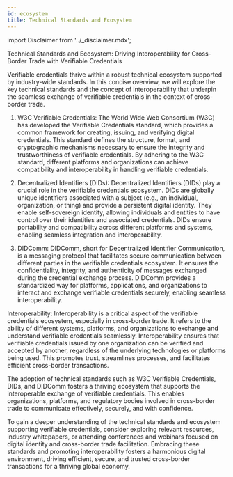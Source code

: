 ```yaml
---
id: ecosystem
title: Technical Standards and Ecosystem
---
```


import Disclaimer from '../\_disclaimer.mdx';

<Disclaimer />

Technical Standards and Ecosystem: Driving Interoperability for Cross-Border Trade with Verifiable Credentials

Verifiable credentials thrive within a robust technical ecosystem supported by industry-wide standards. In this concise overview, we will explore the key technical standards and the concept of interoperability that underpin the seamless exchange of verifiable credentials in the context of cross-border trade.

1. W3C Verifiable Credentials:
   The World Wide Web Consortium (W3C) has developed the Verifiable Credentials standard, which provides a common framework for creating, issuing, and verifying digital credentials. This standard defines the structure, format, and cryptographic mechanisms necessary to ensure the integrity and trustworthiness of verifiable credentials. By adhering to the W3C standard, different platforms and organizations can achieve compatibility and interoperability in handling verifiable credentials.

2. Decentralized Identifiers (DIDs):
   Decentralized Identifiers (DIDs) play a crucial role in the verifiable credentials ecosystem. DIDs are globally unique identifiers associated with a subject (e.g., an individual, organization, or thing) and provide a persistent digital identity. They enable self-sovereign identity, allowing individuals and entities to have control over their identities and associated credentials. DIDs ensure portability and compatibility across different platforms and systems, enabling seamless integration and interoperability.

3. DIDComm:
   DIDComm, short for Decentralized Identifier Communication, is a messaging protocol that facilitates secure communication between different parties in the verifiable credentials ecosystem. It ensures the confidentiality, integrity, and authenticity of messages exchanged during the credential exchange process. DIDComm provides a standardized way for platforms, applications, and organizations to interact and exchange verifiable credentials securely, enabling seamless interoperability.

Interoperability:
Interoperability is a critical aspect of the verifiable credentials ecosystem, especially in cross-border trade. It refers to the ability of different systems, platforms, and organizations to exchange and understand verifiable credentials seamlessly. Interoperability ensures that verifiable credentials issued by one organization can be verified and accepted by another, regardless of the underlying technologies or platforms being used. This promotes trust, streamlines processes, and facilitates efficient cross-border transactions.

The adoption of technical standards such as W3C Verifiable Credentials, DIDs, and DIDComm fosters a thriving ecosystem that supports the interoperable exchange of verifiable credentials. This enables organizations, platforms, and regulatory bodies involved in cross-border trade to communicate effectively, securely, and with confidence.

To gain a deeper understanding of the technical standards and ecosystem supporting verifiable credentials, consider exploring relevant resources, industry whitepapers, or attending conferences and webinars focused on digital identity and cross-border trade facilitation. Embracing these standards and promoting interoperability fosters a harmonious digital environment, driving efficient, secure, and trusted cross-border transactions for a thriving global economy.
